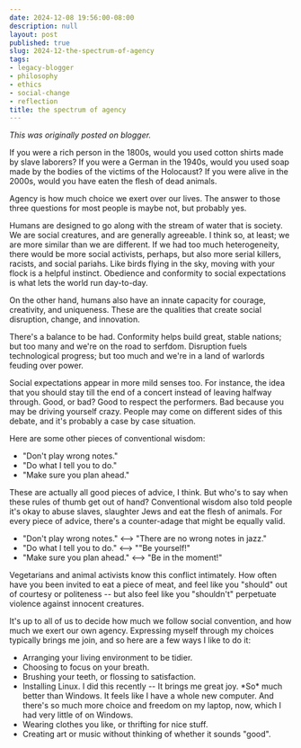 ```yaml
---
date: 2024-12-08 19:56:00-08:00
description: null
layout: post
published: true
slug: 2024-12-the-spectrum-of-agency
tags:
- legacy-blogger
- philosophy
- ethics
- social-change
- reflection
title: the spectrum of agency
---
```



*This was originally posted on blogger.*

If you were a rich person in the 1800s, would you used cotton shirts made by slave laborers? If you were a German in the 1940s, would you used soap made by the bodies of the victims of the Holocaust? If you were alive in the 2000s, would you have eaten the flesh of dead animals.

Agency is how much choice we exert over our lives. The answer to those three questions for most people is maybe not, but probably yes.

Humans are designed to go along with the stream of water that is society. We are social creatures, and are generally agreeable. I think so, at least; we are more similar than we are different. If we had too much heterogeneity, there would be more social activists, perhaps, but also more serial killers, racists, and social pariahs. Like birds flying in the sky, moving with your flock is a helpful instinct. Obedience and conformity to social expectations is what lets the world run day-to-day.

On the other hand, humans also have an innate capacity for courage, creativity, and uniqueness. These are the qualities that create social disruption, change, and innovation.

There's a balance to be had. Conformity helps build great, stable nations; but too many and we're on the road to serfdom. Disruption fuels technological progress; but too much and we're in a land of warlords feuding over power.

Social expectations appear in more mild senses too. For instance, the idea that you should stay till the end of a concert instead of leaving halfway through. Good, or bad? Good to respect the performers. Bad because you may be driving yourself crazy. People may come on different sides of this debate, and it's probably a case by case situation.

Here are some other pieces of conventional wisdom:  


* "Don't play wrong notes."
* "Do what I tell you to do."
* "Make sure you plan ahead."

These are actually all good pieces of advice, I think. But who's to say when these rules of thumb get out of hand? Conventional wisdom also told people it's okay to abuse slaves, slaughter Jews and eat the flesh of animals. For every piece of advice, there's a counter-adage that might be equally valid.  
  


* "Don't play wrong notes." <--> "There are no wrong notes in jazz."
* "Do what I tell you to do." <--> ""Be yourself!"
* "Make sure you plan ahead." <--> "Be in the moment!"

Vegetarians and animal activists know this conflict intimately. How often have you been invited to eat a piece of meat, and feel like you "should" out of courtesy or politeness -- but also feel like you "shouldn't" perpetuate violence against innocent creatures.

It's up to all of us to decide how much we follow social convention, and how much we exert our own agency. Expressing myself through my choices typically brings me join, and so here are a few ways I like to do it:

* Arranging your living environment to be tidier.
* Choosing to focus on your breath.
* Brushing your teeth, or flossing to satisfaction.
* Installing Linux. I did this recently -- It brings me great joy. \*So\* much better than Windows. It feels like I have a whole new computer. And there's so much more choice and freedom on my laptop, now, which I had very little of on Windows.
* Wearing clothes you like, or thrifting for nice stuff.
* Creating art or music without thinking of whether it sounds "good".
